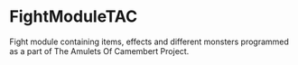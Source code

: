 # FightModuleTAC
Fight module containing items, effects and different monsters programmed as a part of The Amulets Of Camembert Project.

